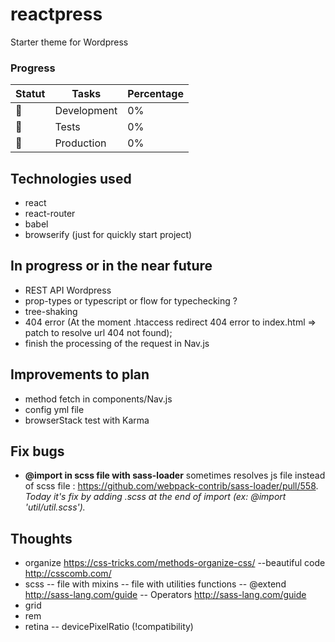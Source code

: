 # reactpress

Starter theme for Wordpress

### Progress

| Statut  | Tasks | Percentage |
| ------------- | ------------- | ------------- |
| 🚧   | Development  | 0% |
| 🚧   | Tests  | 0% |
| 🚧   | Production  | 0% |

## Technologies used
- react
- react-router
- babel
- browserify (just for quickly start project)

## In progress or in the near future
- REST API Wordpress
- prop-types or typescript or flow for typechecking ?
- tree-shaking
- 404 error (At the moment .htaccess redirect 404 error to index.html => patch to resolve url 404 not found);
- finish the processing of the request in Nav.js

## Improvements to plan
- method fetch in components/Nav.js
- config yml file
- browserStack test with Karma

## Fix bugs
- **@import in scss file with sass-loader**
sometimes resolves js file instead of scss file : https://github.com/webpack-contrib/sass-loader/pull/558.
*Today it's fix by adding .scss at the end of import (ex: @import 'util/util.scss').*

## Thoughts
- organize https://css-tricks.com/methods-organize-css/
--beautiful code http://csscomb.com/
- scss
-- file with mixins
-- file with utilities functions
-- @extend http://sass-lang.com/guide
-- Operators http://sass-lang.com/guide
- grid
- rem
- retina
-- devicePixelRatio (!compatibility)
